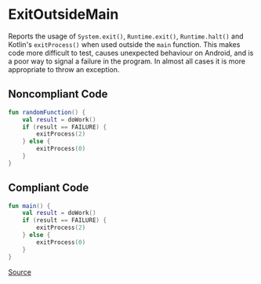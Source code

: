 # ExitOutsideMain

Reports the usage of `System.exit()`, `Runtime.exit()`, `Runtime.halt()` and Kotlin's `exitProcess()`
when used outside the `main` function.
This makes code more difficult to test, causes unexpected behaviour on Android, and is a poor way to signal a
failure in the program. In almost all cases it is more appropriate to throw an exception.

## Noncompliant Code

```kotlin
fun randomFunction() {
    val result = doWork()
    if (result == FAILURE) {
        exitProcess(2)
    } else {
        exitProcess(0)
    }
}
```
## Compliant Code

```kotlin
fun main() {
    val result = doWork()
    if (result == FAILURE) {
        exitProcess(2)
    } else {
        exitProcess(0)
    }
}
```

[Source](https://arturbosch.github.io/detekt/potential-bugs.html#exitoutsidemain)
